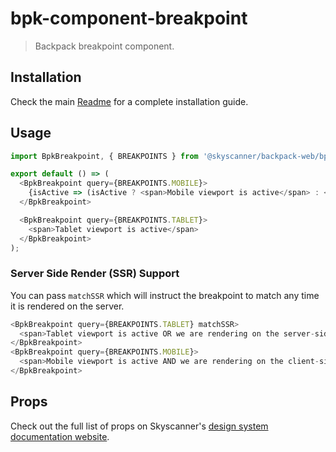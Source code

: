 # bpk-component-breakpoint

> Backpack breakpoint component.

## Installation

Check the main [Readme](https://github.com/skyscanner/backpack#usage) for a complete installation guide.

## Usage

```js
import BpkBreakpoint, { BREAKPOINTS } from '@skyscanner/backpack-web/bpk-component-breakpoint';

export default () => (
  <BpkBreakpoint query={BREAKPOINTS.MOBILE}>
    {isActive => (isActive ? <span>Mobile viewport is active</span> : <span>Mobile viewport is inactive</span>)}
  </BpkBreakpoint>

  <BpkBreakpoint query={BREAKPOINTS.TABLET}>
    <span>Tablet viewport is active</span>
  </BpkBreakpoint>
);
```

### Server Side Render (SSR) Support

You can pass `matchSSR` which will instruct the breakpoint to match any time it is rendered on the server.

```js
<BpkBreakpoint query={BREAKPOINTS.TABLET} matchSSR>
  <span>Tablet viewport is active OR we are rendering on the server-side</span>
</BpkBreakpoint>
<BpkBreakpoint query={BREAKPOINTS.MOBILE}>
  <span>Mobile viewport is active AND we are rendering on the client-side</span>
</BpkBreakpoint>
```

## Props

Check out the full list of props on Skyscanner's [design system documentation website](https://www.skyscanner.design/latest/components/breakpoint/web-5sPWfgsH#section-props-32).
